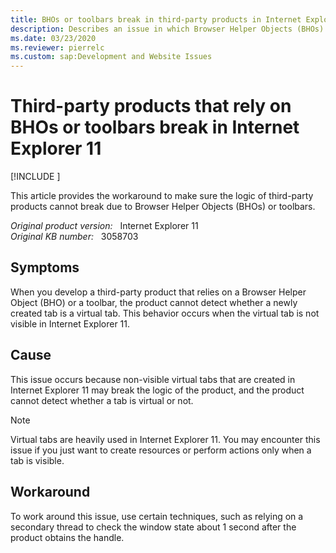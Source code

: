 ```yaml
---
title: BHOs or toolbars break in third-party products in Internet Explorer 11
description: Describes an issue in which Browser Helper Objects (BHOs) and toolbars do not work correctly in third-party products in Internet Explorer 11.
ms.date: 03/23/2020
ms.reviewer: pierrelc
ms.custom: sap:Development and Website Issues
---
```

# Third-party products that rely on BHOs or toolbars break in Internet Explorer 11

[!INCLUDE [](../../../includes/browsers-important.md)]

This article provides the workaround to make sure the logic of third-party products cannot break due to Browser Helper Objects (BHOs) or toolbars.

_Original product version:_ &nbsp; Internet Explorer 11  
_Original KB number:_ &nbsp; 3058703

## Symptoms

When you develop a third-party product that relies on a Browser Helper Object (BHO) or a toolbar, the product cannot detect whether a newly created tab is a virtual tab. This behavior occurs when the virtual tab is not visible in Internet Explorer 11.

## Cause

This issue occurs because non-visible virtual tabs that are created in Internet Explorer 11 may break the logic of the product, and the product cannot detect whether a tab is virtual or not.

> [!NOTE]
> Virtual tabs are heavily used in Internet Explorer 11. You may encounter this issue if you just want to create resources or perform actions only when a tab is visible.

## Workaround

To work around this issue, use certain techniques, such as relying on a secondary thread to check the window state about 1 second after the product obtains the handle.
